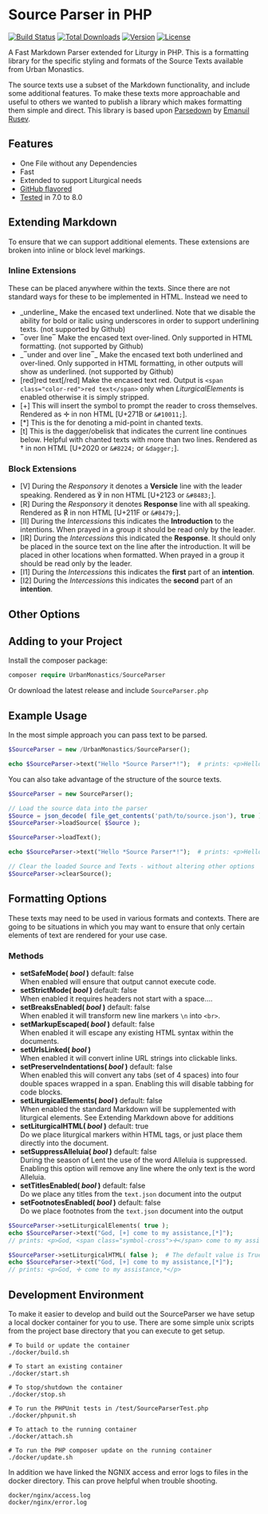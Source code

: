# Source Parser in PHP
[![Build Status](https://travis-ci.com/UrbanMonastics/SourceParser.svg)](https://travis-ci.com/UrbanMonastics/SourceParser)
[![Total Downloads](https://poser.pugx.org/urbanmonastics/sourceparser/d/total.svg)](https://packagist.org/packages/urbanmonastics/sourceparser)
[![Version](https://poser.pugx.org/urbanmonastics/sourceparser/v/stable.svg)](https://packagist.org/packages/urbanmonastics/sourceparser)
[![License](https://poser.pugx.org/urbanmonastics/sourceparser/license.svg)](https://packagist.org/packages/urbanmonastics/sourceparser)

A Fast Markdown Parser extended for Liturgy in PHP. This is a formatting library for the specific styling and formats of the Source Texts available from Urban Monastics.  
  
The source texts use a subset of the Markdown functionality, and include some additional features. To make these texts more approachable and useful to others we wanted to publish a library which makes formatting them simple and direct. This library is based upon [Parsedown](https://github.com/erusev/parsedown) by [Emanuil Rusev](http://erusev.com).  
  
## Features  

*	One File without any Dependencies
*	Fast
*	Extended to support Liturgical needs
*	[GitHub flavored](https://github.github.com/gfm)
*	[Tested](http://parsedown.org/tests/) in 7.0 to 8.0

## Extending Markdown  
To ensure that we can support additional elements. These extensions are broken into inline or block level markings.

### Inline Extensions
These can be placed anywhere within the texts. Since there are not standard ways for these to be implemented in HTML. Instead we need to 

*	\_underline\_		Make the encased text underlined. Note that we disable the ability for bold or italic using underscores in order to support underlining texts. (not supported by Github)  
*	‾over line‾		Make the encased text over-lined. Only supported in HTML formatting. (not supported by Github)  
*	\_‾under and over line‾\_		Make the encased text both underlined and over-lined. Only supported in HTML formatting, in other outputs will show as underlined. (not supported by Github)  
*	[red]red text[/red]		Make the encased text red. Output is `<span class="color-red">red text</span>` only when *LiturgicalElements* is enabled otherwise it is simply stripped.  
*	[+]		This will insert the symbol to prompt the reader to cross themselves. Rendered as ✛ in non HTML [U+271B or `&#10011;`].
*	[*]		This is the for denoting a mid-point in chanted texts.  
*	[t]		This is the dagger/obelisk that indicates the current line continues below. Helpful with chanted texts with more than two lines. Rendered as † in non HTML [U+2020 or `&#8224;` or `&dagger;`].  

### Block Extensions

*	[V]		During the *Responsory* it denotes a **Versicle** line with the leader speaking. Rendered as ℣ in non HTML [U+2123 or `&#8483;`].  
*	[R]		During the *Responsory* it denotes **Response** line with all speaking. Rendered as ℟ in non HTML [U+211F or `&#8479;`].  
*	[II]	During the *Intercessions* this indicates the **Introduction** to the intentions. When prayed in a group it should be read only by the leader.  
*	[IR]	During the *Intercessions* this indicated the **Response**. It should only be placed in the source text on the line after the introduction. It will be placed in other locations when formatted. When prayed in a group it should be read only by the leader.  
*	[I1]	During the *Intercessions* this indicates the **first** part of an **intention**. 
*	[I2]	During the *Intercessions* this indicates the **second** part of an **intention**. 


## Other Options 


## Adding to your Project  
  
Install the composer package:  

```php
composer require UrbanMonastics/SourceParser
```
  
Or download the latest release and include `SourceParser.php`  
  
## Example Usage  
In the most simple approach you can pass text to be parsed.  

```php
$SourceParser = new /UrbanMonastics/SourceParser();

echo $SourceParser->text("Hello *Source Parser*!");  # prints: <p>Hello <em>Source Parser</em>!</p>
```

You can also take advantage of the structure of the source texts.

```php
$SourceParser = new SourceParser();

// Load the source data into the parser
$Source = json_decode( file_get_contents('path/to/source.json'), true );
$SourceParser->loadSource( $Source );

$SourceParser->loadText();

echo $SourceParser->text("Hello *Source Parser*!");  # prints: <p>Hello <em>Source Parser</em>!</p>

// Clear the loaded Source and Texts - without altering other options
$SourceParser->clearSource();
```


## Formatting Options
These texts may need to be used in various formats and contexts. There are going to be situations in which you may want to ensure that only certain elements of text are rendered for your use case.

### Methods

*	**setSafeMode( *bool* )** default: false  
	When enabled will ensure that output cannot execute code.
*	**setStrictMode( *bool* )**	default: false  
	When enabled it requires headers not start with a space....
*	**setBreaksEnabled( *bool* )** default: false  
	When enabled it will transform new line markers `\n` into `<br>`. 
*	**setMarkupEscaped( *bool* )** default: false  
	When enabled it will escape any existing HTML syntax within the documents.  
*	**setUrlsLinked( *bool* )**  
	When enabled it will convert inline URL strings into clickable links.
*	**setPreserveIndentations( *bool* )** default: false  
	When enabled this will convert any tabs (set of 4 spaces) into four double spaces wrapped in a span. Enabling this will disable tabbing for code blocks.
*	**setLiturgicalElements( *bool* )** default: false  
	When enabled the standard Markdown will be supplemented with liturgical elements. See Extending Markdown above for additions
*	**setLiturgicalHTML( *bool* )** default: true  
	Do we place liturgical markers within HTML tags, or just place them directly into the document.
*	**setSuppressAlleluia( *bool* )** default: false  
	During the season of Lent the use of the word Alleluia is suppressed. Enabling this option will remove any line where the only text is the word Alleluia.  
*	**setTitlesEnabled( *bool* )** default: false  
	Do we place any titles from the `text.json` document into the output
*	**setFootnotesEnabled( *bool* )** default: false  
	Do we place footnotes from the `text.json` document into the output


```php
$SourceParser->setLiturgicalElements( true );
echo $SourceParser->text("God, [+] come to my assistance,[*]");
// prints: <p>God, <span class="symbol-cross">✛</span> come to my assistance,<span class="symbol-star">*</span></p>

$SourceParser->setLiturgicalHTML( false );	# The default value is True, so you can manually disable wrapping liturgical elements.
echo $SourceParser->text("God, [+] come to my assistance,[*]");
// prints: <p>God, ✛ come to my assistance,*</p>
```

## Development Environment
To make it easier to develop and build out the SourceParser we have setup a local docker container for you to use. There are some simple unix scripts from the project base directory that you can execute to get setup.


	# To build or update the container
	./docker/build.sh
	
	# To start an existing container
	./docker/start.sh
	
	# To stop/shutdown the container
	./docker/stop.sh
	
	# To run the PHPUnit tests in /test/SourceParserTest.php
	./docker/phpunit.sh
	
	# To attach to the running container
	./docker/attach.sh
	
	# To run the PHP composer update on the running container
	./docker/update.sh

In addition we have linked the NGNIX access and error logs to files in the docker directory. This can prove helpful when trouble shooting.

	docker/nginx/access.log
	docker/nginx/error.log